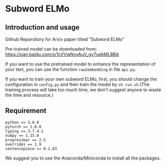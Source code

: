 # Subword ELMo

## Introduction and usage

Github Reporsitory for Arxiv paper titled "Subword ELMo"

Pre-trained model can be downloaded from: https://pan.baidu.com/s/1cVVwNvvAuV_gy7uekMLBBA

If you want to use the pretrained model to enhance the representation of your text, you can use the function ```raw2embedding``` in file ```api.py```.

If you want to train your own subword ELMo, first, you should change the configuration in ```config.py``` and then train the model by ```sh run.sh```.(The training process will take too much time, we don't suggest anyone to waste the time and resource.)

## Requirement

    python == 3.6.8
    pytorch == 1.0.0
    typing == 3.7.4.1
    numpy == 1.15.0
    progressbar == 2.5
    overrides == 1.9
    sentencepiece == 0.1.83

We suggest you to use the Anaconda/Miniconda to install all the packages.
